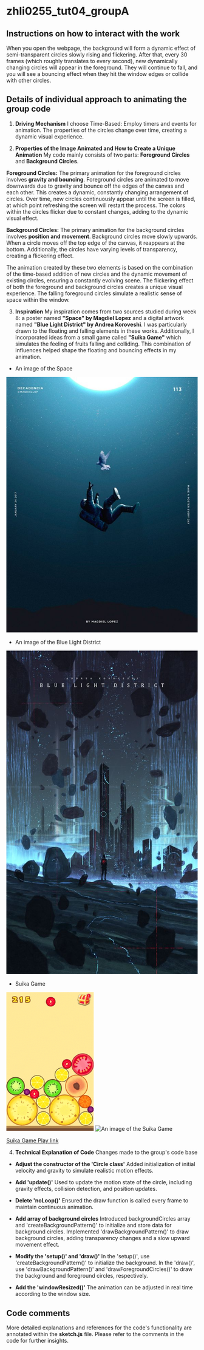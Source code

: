 # zhli0255_tut04_groupA

## Instructions on how to interact with the work
When you open the webpage, the background will form a dynamic effect of semi-transparent circles slowly rising and flickering. After that, every 30 frames (which roughly translates to every second), new dynamically changing circles will appear in the foreground. They will continue to fall, and you will see a bouncing effect when they hit the window edges or collide with other circles.

## Details of individual approach to animating the group code

1. **Driving Mechanism** 
I choose Time-Based: Employ timers and events for animation. The properties of the circles change over time, creating a dynamic visual experience.

2. **Properties of the Image Animated and How to Create a Unique Animation**
My code mainly consists of two parts: **Foreground Circles** and **Background Circles**.

**Foreground Circles:**
The primary animation for the foreground circles involves **gravity and bouncing**. Foreground circles are animated to move downwards due to gravity and bounce off the edges of the canvas and each other. This creates a dynamic, constantly changing arrangement of circles. Over time, new circles continuously appear until the screen is filled, at which point refreshing the screen will restart the process. The colors within the circles flicker due to constant changes, adding to the dynamic visual effect.

**Background Circles:**
The primary animation for the background circles involves **position and movement**. Background circles move slowly upwards. When a circle moves off the top edge of the canvas, it reappears at the bottom. Additionally, the circles have varying levels of transparency, creating a flickering effect.

The animation created by these two elements is based on the combination of the time-based addition of new circles and the dynamic movement of existing circles, ensuring a constantly evolving scene. The flickering effect of both the foreground and background circles creates a unique visual experience. The falling foreground circles simulate a realistic sense of space within the window.

3. **Inspiration**
My inspiration comes from two sources studied during week 8: a poster named **"Space" by Magdiel Lopez** and a digital artwork named **"Blue Light District" by Andrea Koroveshi**. I was particularly drawn to the floating and falling elements in these works. Additionally, I incorporated ideas from a small game called **"Suika Game"** which simulates the feeling of fruits falling and colliding. This combination of influences helped shape the floating and bouncing effects in my animation.

- An image of the Space

![An image of the Space](assets/Space_Magdiel_Lopez_poster.jpg)

- An image of the Blue Light District

![An image of the Blue Light District](assets/Blue_Light_District_Andrea_koroveshi.jpg)

- Suika Game

![An image of the Suika Game](assets/Suika%20Game.gif)
![An image of the Suika Game](assets/Suika%20Game2.gif)

[Suika Game Play link](https://g.lisagame.com/game/407/)

4. **Technical Explanation of Code**
Changes made to the group's code base

- **Adjust the constructor of the 'Circle class'**
Added initialization of initial velocity and gravity to simulate realistic motion effects.

- **Add 'update()'**
Used to update the motion state of the circle, including gravity effects, collision detection, and position updates.

- **Delete 'noLoop()'**
Ensured the draw function is called every frame to maintain continuous animation.

- **Add array of background circles**
Introduced backgroundCircles array and 'createBackgroundPattern()' to initialize and store data for background circles.
Implemented 'drawBackgroundPattern()' to draw background circles, adding transparency changes and a slow upward movement effect.

- **Modify the 'setup()' and 'draw()'**
In the 'setup()', use 'createBackgroundPattern()' to initialize the background.
In the 'draw()', use 'drawBackgroundPattern()' and 'drawForegroundCircles()' to draw the background and foreground circles, respectively.

- **Add the 'windowResized()'**
The animation can be adjusted in real time according to the window size.

## Code comments
More detailed explanations and references for the code's functionality are annotated within the **sketch.js** file. Please refer to the comments in the code for further insights.